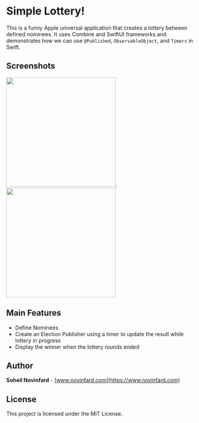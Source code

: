 # Simple Lottery!
This is a funny Apple universal application that creates a lottery between defined nominees. It uses Combine and SwiftUI frameworks and demonstrates how we can use `@Published`,  `ObservableObject`, and `Timers` in Swift.

## Screenshots
<img src="https://raw.githubusercontent.com/novinfard/SimpleLottery/main/Demo%20Images/demo-1.png" width="290">.<img src="https://raw.githubusercontent.com/novinfard/SimpleLottery/main/Demo%20Images/demo-2.png" width="290">

## Main Features
- Define Nominees
- Create an Election Publisher using a timer to update the result while lottery in progress
- Display the winner when the lottery rounds ended

## Author
**Soheil Novinfard** - [www.novinfard.com](https://www.novinfard.com)

## License
This project is licensed under the MIT License.
